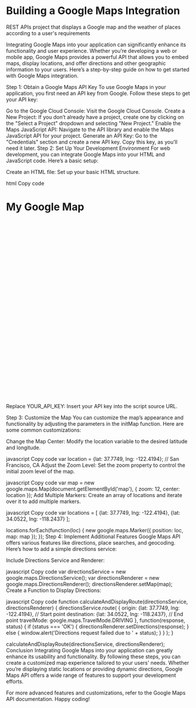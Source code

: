 # Building a Google Maps Integration
 REST APIs project that displays a Google map and the weather of places according to a user's requirements

 Integrating Google Maps into your application can significantly enhance its functionality and user experience. Whether you’re developing a web or mobile app, Google Maps provides a powerful API that allows you to embed maps, display locations, and offer directions and other geographic information to your users. Here’s a step-by-step guide on how to get started with Google Maps integration.

Step 1: Obtain a Google Maps API Key
To use Google Maps in your application, you first need an API key from Google. Follow these steps to get your API key:

Go to the Google Cloud Console: Visit the Google Cloud Console.
Create a New Project: If you don’t already have a project, create one by clicking on the "Select a Project" dropdown and selecting "New Project."
Enable the Maps JavaScript API: Navigate to the API library and enable the Maps JavaScript API for your project.
Generate an API Key: Go to the "Credentials" section and create a new API key. Copy this key, as you’ll need it later.
Step 2: Set Up Your Development Environment
For web development, you can integrate Google Maps into your HTML and JavaScript code. Here’s a basic setup:

Create an HTML file: Set up your basic HTML structure.

html
Copy code
<!DOCTYPE html>
<html>
<head>
    <title>Google Maps Integration</title>
    <script src="https://maps.googleapis.com/maps/api/js?key=YOUR_API_KEY"></script>
    <style>
        #map {
            height: 500px;
            width: 100%;
        }
    </style>
</head>
<body>
    <h1>My Google Map</h1>
    <div id="map"></div>
    <script>
        function initMap() {
            var location = {lat: -34.397, lng: 150.644};
            var map = new google.maps.Map(document.getElementById('map'), {
                zoom: 8,
                center: location
            });
            var marker = new google.maps.Marker({
                position: location,
                map: map
            });
        }
        google.maps.event.addDomListener(window, 'load', initMap);
    </script>
</body>
</html>
Replace YOUR_API_KEY: Insert your API key into the script source URL.

Step 3: Customize the Map
You can customize the map’s appearance and functionality by adjusting the parameters in the initMap function. Here are some common customizations:

Change the Map Center: Modify the location variable to the desired latitude and longitude.

javascript
Copy code
var location = {lat: 37.7749, lng: -122.4194}; // San Francisco, CA
Adjust the Zoom Level: Set the zoom property to control the initial zoom level of the map.

javascript
Copy code
var map = new google.maps.Map(document.getElementById('map'), {
    zoom: 12,
    center: location
});
Add Multiple Markers: Create an array of locations and iterate over it to add multiple markers.

javascript
Copy code
var locations = [
    {lat: 37.7749, lng: -122.4194},
    {lat: 34.0522, lng: -118.2437}
];

locations.forEach(function(loc) {
    new google.maps.Marker({
        position: loc,
        map: map
    });
});
Step 4: Implement Additional Features
Google Maps API offers various features like directions, place searches, and geocoding. Here’s how to add a simple directions service:

Include Directions Service and Renderer:

javascript
Copy code
var directionsService = new google.maps.DirectionsService();
var directionsRenderer = new google.maps.DirectionsRenderer();
directionsRenderer.setMap(map);
Create a Function to Display Directions:

javascript
Copy code
function calculateAndDisplayRoute(directionsService, directionsRenderer) {
    directionsService.route(
        {
            origin: {lat: 37.7749, lng: -122.4194}, // Start point
            destination: {lat: 34.0522, lng: -118.2437}, // End point
            travelMode: google.maps.TravelMode.DRIVING
        },
        function(response, status) {
            if (status === 'OK') {
                directionsRenderer.setDirections(response);
            } else {
                window.alert('Directions request failed due to ' + status);
            }
        }
    );
}

calculateAndDisplayRoute(directionsService, directionsRenderer);
Conclusion
Integrating Google Maps into your application can greatly enhance its usability and functionality. By following these steps, you can create a customized map experience tailored to your users' needs. Whether you’re displaying static locations or providing dynamic directions, Google Maps API offers a wide range of features to support your development efforts.

For more advanced features and customizations, refer to the Google Maps API documentation. Happy coding!









